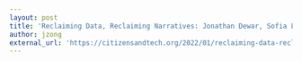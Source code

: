 ```yaml
---
layout: post
title: 'Reclaiming Data, Reclaiming Narratives: Jonathan Dewar, Sofia Locklear, and Jason Lewis on Indigenous Data Sovereignty'
author: jzong
external_url: 'https://citizensandtech.org/2022/01/reclaiming-data-reclaiming-narratives/'
---
```

